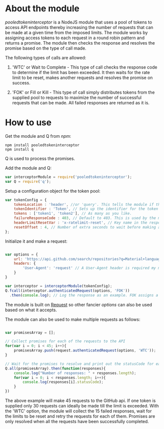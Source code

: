 # About the module

*pooledtokeninterceptor* is a NodeJS module that uses a pool of tokens to access API endpoints thereby increasing the number of requests that can be made at a given time from the imposed limits. The module works by assigning access tokens to each request in a round robin pattern and returns a promise. The module then checks the response and resolves the promise based on the type of call made.

The following types of calls are allowed:

1) 'WTC' or Wait to Complete - This type of call checks the response code to determine if the limit has been exceeded. It then waits for the rate limit to be reset, makes another requests and resolves the promise on success.

2) 'FOK' or Fill or Kill - This type of call simply distributes tokens from the supplied pool to requests to maximize the number of successful requests that can be made. All failed responses are returned as it is. 

# How to use

Get the module and Q from *npm*:
```
npm install pooledtokeninterceptor
npm install q
```
Q is used to process the promises.

Add the module and Q:
```javascript
var interceptorModule = require('pooledtokeninterceptor');
var Q = require('q');

```

Setup a configuration object for the token pool:

```javascript
var tokenConfig = {
	tokenLocation : 'header', //or 'query'. This tells the module if the token should be added in the header or as a query param
	tokenIdentifier : 'Token', // Sets up the identifier for the token in the header (e.g "Token 32903209499324") or query param "&access_token=99348384838834834".
	tokens : ['token1', 'token2'], // As many as you like.
	failureResponseCode : 403, // Default to 403. This is used by the module to check if the request failed. Check what the API being used with sends back when rate limit is exhausted.
	headerLimitResetVar : 'x-ratelimit-reset', // Key name in the response header for the variable that holds the time for the limit to be reset. It is x-ratelimit-reset for Github.
	resetOffset : 4, // Number of extra seconds to wait before making another call after the time for reset has passed.
};
```

Initialize it and make a request:

```javascript

var options = {
	url: 'https://api.github.com/search/repositories?q=Material+language:Java&sort=stars&order=desc',
	headers: {
		'User-Agent': 'request' // A User-Agent header is required my most APIs
	}
}

var interceptor = interceptorModule(tokenConfig);
Q.fcall(interceptor.authenticatedRequest(options, 'FOK'))
  .then(console.log); // Log the response as an example. FOK assigns a token from the pool and returns the response 

```

The module is built on <a href=https://www.npmjs.com/package/request>Request</a> so other fancier *options* can also be used based on what it accepts.

The module can also be used to make multiple requests as follows:

```javascript

var promisesArray = [];

// Collect promises for each of the requests to the API
for(var i = 0; i < 45; i++){
	promisesArray.push(request.authenticatedRequest(options, 'WTC'));
}

// Wait for the promises to resolve and print out the statusCode for each of them
Q.all(promisesArray).then(function(responses){
	console.log("Number of responses: " + responses.length);
	for(var i = 0; i < responses.length; i++){
		console.log(responses[i].statusCode);
	}
})

```

The above example will make 45 requests to the GitHub api. If one token is supplied only 30 requests can ideally be made till the limit is exceeded. With the 'WTC' option, the module will collect the 15 failed responses, wait for the limits to be reset and retry the requests for each of them. Promises are only resolved when all the requests have been successfully completed. 

